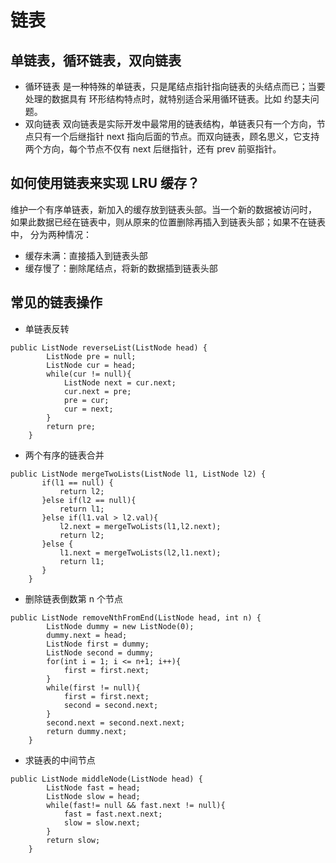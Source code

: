 # 链表

## 单链表，循环链表，双向链表
- 循环链表
是一种特殊的单链表，只是尾结点指针指向链表的头结点而已；当要处理的数据具有
环形结构特点时，就特别适合采用循环链表。比如 约瑟夫问题。
- 双向链表
双向链表是实际开发中最常用的链表结构，单链表只有一个方向，节点只有一个后继指针 next 
指向后面的节点。而双向链表，顾名思义，它支持两个方向，每个节点不仅有 next 后继指针，还有
prev 前驱指针。

## 如何使用链表来实现 LRU 缓存？
维护一个有序单链表，新加入的缓存放到链表头部。当一个新的数据被访问时，
如果此数据已经在链表中，则从原来的位置删除再插入到链表头部；如果不在链表中，
分为两种情况：
- 缓存未满：直接插入到链表头部
- 缓存慢了：删除尾结点，将新的数据插到链表头部

## 常见的链表操作
- 单链表反转
```
public ListNode reverseList(ListNode head) {
        ListNode pre = null;
        ListNode cur = head;
        while(cur != null){ 
            ListNode next = cur.next;
            cur.next = pre;
            pre = cur;
            cur = next;              
        }
        return pre;        
    }
```
- 两个有序的链表合并
```
public ListNode mergeTwoLists(ListNode l1, ListNode l2) {
       if(l1 == null) {
           return l2;
       }else if(l2 == null){
           return l1;
       }else if(l1.val > l2.val){
           l2.next = mergeTwoLists(l1,l2.next);
           return l2;
       }else {
           l1.next = mergeTwoLists(l2,l1.next);
           return l1;
       }
    }
```
- 删除链表倒数第 n 个节点
```
public ListNode removeNthFromEnd(ListNode head, int n) {
        ListNode dummy = new ListNode(0);
        dummy.next = head;
        ListNode first = dummy;
        ListNode second = dummy;
        for(int i = 1; i <= n+1; i++){
            first = first.next;
        }
        while(first != null){
            first = first.next;
            second = second.next;
        }
        second.next = second.next.next;
        return dummy.next;
    }
```

- 求链表的中间节点
```
public ListNode middleNode(ListNode head) {
        ListNode fast = head;
        ListNode slow = head;
        while(fast!= null && fast.next != null){
            fast = fast.next.next;
            slow = slow.next;
        }
        return slow;
    }
```



